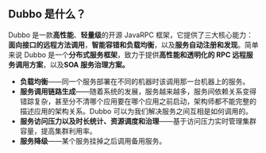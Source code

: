 ## Dubbo 是什么？

Dubbo 是一款**高性能**、**轻量级**的开源 JavaRPC 框架，它提供了三大核心能力：**面向接口的远程方法调用**，**智能容错和负载均衡**，以及**服务自动注册和发现**。简单来说 Dubbo 是一个**分布式服务框架**，致力于提供**高性能和透明化的 RPC 远程服务调用方案**，以及**SOA 服务治理方案。**

- **负载均衡**——同一个服务部署在不同的机器时该调用那一台机器上的服务。
- **服务调用链路生成**——随着系统的发展，服务越来越多，服务间依赖关系变得错踪复杂，甚至分不清哪个应用要在哪个应用之前启动，架构师都不能完整的描述应用的架构关系。Dubbo 可以为我们解决服务之间互相是如何调用的。
- **服务访问压力以及时长统计、资源调度和治理**——基于访问压力实时管理集群容量，提高集群利用率。
- **服务降级**——某个服务挂掉之后调用备用服务。
